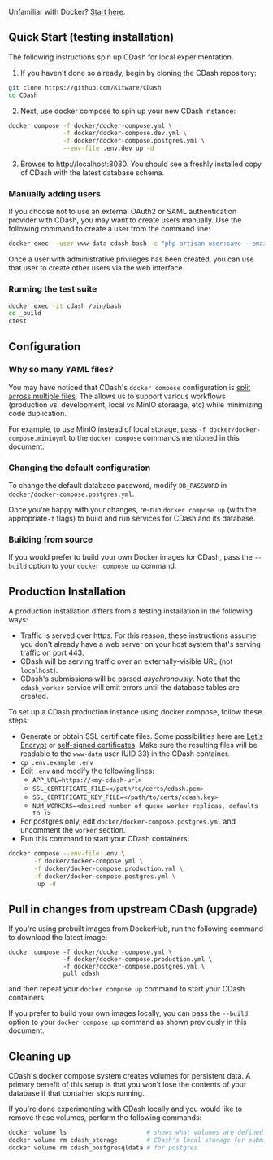Unfamiliar with Docker?  [Start here](https://docs.docker.com/get-started/).

## Quick Start (testing installation) ##

The following instructions spin up CDash for local experimentation.

1. If you haven't done so already, begin by cloning the CDash repository:

```bash
git clone https://github.com/Kitware/CDash
cd CDash
```

2. Next, use docker compose to spin up your new CDash instance:

```bash
docker compose -f docker/docker-compose.yml \
               -f docker/docker-compose.dev.yml \
               -f docker/docker-compose.postgres.yml \
               --env-file .env.dev up -d
```

3. Browse to http://localhost:8080.  You should see a freshly installed copy of CDash with the latest database schema.


### Manually adding users
If you choose not to use an external OAuth2 or SAML authentication provider with CDash, you may want to create users
manually.  Use the following command to create a user from the command line:
```bash
docker exec --user www-data cdash bash -c "php artisan user:save --email=<email> --password=<password> --firstname=<first name> --lastname=<last name> --institution=<institution> --admin=<1/0>"
```

Once a user with administrative privileges has been created, you can use that user to create other users via the web interface.

### Running the test suite
```bash
docker exec -it cdash /bin/bash
cd _build
ctest
```

## Configuration

### Why so many YAML files?
You may have noticed that CDash's `docker compose` configuration is [split across multiple files](https://docs.docker.com/compose/extends/). The allows us to support various workflows (production vs. development, local vs MinIO storaage, etc) while minimizing code duplication.

For example, to use MinIO instead of local storage, pass `-f docker/docker-compose.minioyml` to the `docker compose` commands mentioned in this document.

### Changing the default configuration
To change the default database password, modify `DB_PASSWORD` in `docker/docker-compose.postgres.yml`.

Once you're happy with your changes, re-run `docker compose up` (with the appropriate`-f` flags) to build and run services for CDash and its database.

### Building from source
If you would prefer to build your own Docker images for CDash, pass the `--build` option to your `docker compose up` command.


## Production Installation

A production installation differs from a testing installation in the following ways:
* Traffic is served over https. For this reason, these instructions assume you don't already have a web server on your host system that's serving traffic on port 443.
* CDash will be serving traffic over an externally-visible URL (not `localhost`).
* CDash's submissions will be parsed _asychronously_. Note that the `cdash_worker` service will emit errors until the database tables are created.

To set up a CDash production instance using docker compose, follow these steps:
* Generate or obtain SSL certificate files. Some possibilities here are [Let's Encrypt](https://letsencrypt.org/) or [self-signed certificates](https://wiki.debian.org/Self-Signed_Certificate). Make sure the resulting files will be readable to the `www-data` user (UID 33) in the CDash container.
* `cp .env.example .env`
* Edit `.env` and modify the following lines:
  - `APP_URL=https://<my-cdash-url>`
  - `SSL_CERTIFICATE_FILE=</path/to/certs/cdash.pem>`
  - `SSL_CERTIFICATE_KEY_FILE=</path/to/certs/cdash.key>`
  - `NUM_WORKERS=<desired number of queue worker replicas, defaults to 1>`
* For postgres only, edit `docker/docker-compose.postgres.yml` and uncomment the `worker` section.
* Run this command to start your CDash containers:
```bash
docker compose --env-file .env \
	   -f docker/docker-compose.yml \
	   -f docker/docker-compose.production.yml \
	   -f docker/docker-compose.postgres.yml \
	    up -d
```


## Pull in changes from upstream CDash (upgrade)

If you're using prebuilt images from DockerHub, run the following command to download the latest image:

```
docker compose -f docker/docker-compose.yml \
               -f docker/docker-compose.production.yml \
               -f docker/docker-compose.postgres.yml \
               pull cdash
```

and then repeat your `docker compose up` command to start your CDash containers.

If you prefer to build your own images locally, you can pass the `--build` option to your `docker compose up` command as shown previously in this document.

## Cleaning up
CDash's docker compose system creates volumes for persistent data. A primary benefit of this setup is that you won't lose the contents of your database if that container stops running.

If you're done experimenting with CDash locally and you would like to remove these volumes, perform the following commands:
```bash
docker volume ls                      # shows what volumes are defined on your system
docker volume rm cdash_storage        # CDash's local storage for submission files
docker volume rm cdash_postgresqldata # for postgres
```
